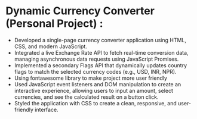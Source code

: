 # Dynamic Currency Converter (Personal Project) :

* Developed a single-page currency converter application using HTML, CSS, and modern JavaScript.
* Integrated a live Exchange Rate API to fetch real-time conversion data, managing asynchronous data requests using JavaScript
Promises.
* Implemented a secondary Flags API that dynamically updates country flags to match the selected currency codes (e.g., USD, INR,
NPR).
* Using fontawesome library to make project more user friendly
* Used JavaScript event listeners and DOM manipulation to create an interactive experience, allowing users to input an amount, select
currencies, and see the calculated result on a button click.
* Styled the application with CSS to create a clean, responsive, and user-friendly interface.
